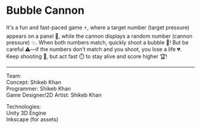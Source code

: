 <h1>Bubble Cannon</h1>
It's a fun and fast-paced game ⚡, where a target number (target pressure) appears on a panel 🎯, while the cannon displays a random number (cannon pressure) 💥. When both numbers match, quickly shoot a bubble 🫧! But be careful ⚠️—if the numbers don’t match and you shoot, you lose a life 💔. Keep shooting 🔫, but act fast ⏱️ to stay alive and score higher 🏆!

<hr>

Team: <br>
Concept: Shikeb Khan <br>
Programmer: Shikeb Khan <br>
Game Designer/2D Artist: Shikeb Khan <br>

Technologies: <br>
Unity 3D Engine<br>
Inkscape (for assets)
